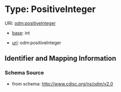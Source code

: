 # Type: PositiveInteger



URI: [odm:positiveInteger](http://www.cdisc.org/ns/odm/v2.0/positiveInteger)

* [base](https://w3id.org/linkml/base): int

* [uri](https://w3id.org/linkml/uri): odm:positiveInteger









## Identifier and Mapping Information







### Schema Source


* from schema: http://www.cdisc.org/ns/odm/v2.0



